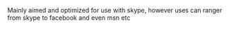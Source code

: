 Mainly aimed and optimized for use with skype, however uses can ranger from skype to facebook and even msn etc